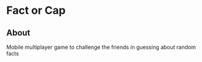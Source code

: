 # Fact or Cap

## About
Mobile multiplayer game to challenge the friends in guessing about random facts
